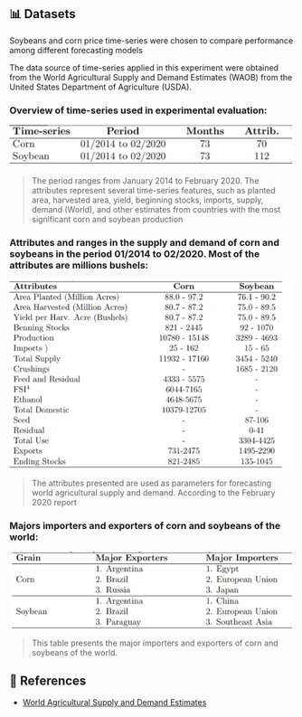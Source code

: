 ## 📊 Datasets
Soybeans and corn price time-series were chosen to compare performance among different forecasting models

The data  source of time-series applied in this experiment were obtained from the World Agricultural Supply and
Demand Estimates (WAOB) from the United States Department of Agriculture (USDA).

### Overview of time-series used in experimental evaluation:

<img src="https://github.com/ivanfilhoreis/agricultural_commodity_data/blob/main/WASD/img/table%201.png?raw=true" width="500px" alt="table1">

>The period ranges from January 2014 to February 2020. The attributes represent several time-series features, such as planted area, harvested area, yield, beginning stocks, imports, supply, demand (World), and other estimates from countries with the most significant corn and soybean production

### Attributes and ranges in the supply and demand of corn and soybeans in the period 01/2014 to 02/2020. Most of the attributes are millions bushels:

<img src="https://github.com/ivanfilhoreis/agricultural_commodity_data/blob/main/WASD/img/table%202.png?raw=true" width="500px" alt="table2">

>The attributes presented are used as parameters for forecasting world agricultural supply and demand. According to the February
2020 report


###  Majors importers and exporters of corn and soybeans of the world:

<img src="https://github.com/ivanfilhoreis/agricultural_commodity_data/blob/main/WASD/img/table%203.png?raw=true" width="500px" alt="table2">

> This table presents the major importers and exporters of corn and soybeans of the world.

## 🔎 References

* [World Agricultural Supply and Demand Estimates](https://usda.library.cornell.edu/concern/publications/3t945q76s?locale=en)

